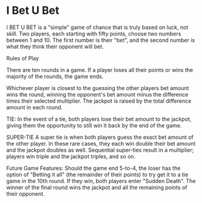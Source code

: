# I Bet U Bet

I BET U BET is a "simple" game of chance that is truly based on luck, not skill. Two players, each starting with fifty points, choose two numbers between 1 and 10. The first number is their "bet", and the second number is what they think their opponent will bet.

Rules of Play

There are ten rounds in a game. If a player loses all their points or wins the majority of the rounds, the game ends.

Whichever player is closest to the guessing the other players bet amount wins the round, winning the opponent's bet amount minus the difference times their selected multiplier. The jackpot is raised by the total difference amount in each round.

TIE:
In the event of a tie, both players lose their bet amount to the jackpot, giving them the opportunity to still win it back by the end of the game.

SUPER-TIE
A super tie is when both players guess the exact bet amount of the other player. In these rare cases, they each win double their bet amount and the jackpot doubles as well. Sequential super-ties result in a multiplier; players win triple and the jackpot triples, and so on.


Future Game Features:
Should the game end 5-to-4, the loser has the option of "Betting it all" (the remainder of their points) to try get it to a tie game in the 10th round. If they win, both players enter "Sudden Death". The winner of the final round wins the jackpot and all the remaining points of their opponent.
